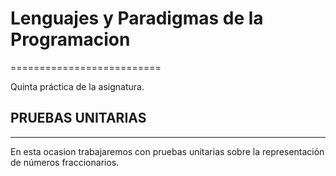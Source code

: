 # Lenguajes y Paradigmas de la Programacion       
==========================       

Quinta práctica de la asignatura. 

## PRUEBAS UNITARIAS

------

En esta ocasion trabajaremos con pruebas unitarias sobre la representación
de números fraccionarios. 
           
